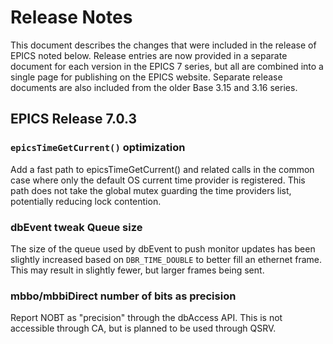 # Release Notes

This document describes the changes that were included in the release of EPICS
noted below. Release entries are now provided in a separate document for each
version in the EPICS 7 series, but all are combined into a single page for
publishing on the EPICS website. Separate release documents are also included
from the older Base 3.15 and 3.16 series.

## EPICS Release 7.0.3

### `epicsTimeGetCurrent()` optimization

Add a fast path to epicsTimeGetCurrent() and related calls in the common case
where only the default OS current time provider is registered. This path does
not take the global mutex guarding the time providers list, potentially
reducing lock contention.

### dbEvent tweak Queue size

The size of the queue used by dbEvent to push monitor updates has been
slightly increased based on `DBR_TIME_DOUBLE` to better fill an ethernet frame.
This may result in slightly fewer, but larger frames being sent.

### mbbo/mbbiDirect number of bits as precision

Report NOBT as "precision" through the dbAccess API. This is not accessible
through CA, but is planned to be used through QSRV.
